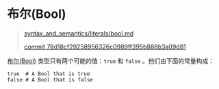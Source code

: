 # 布尔(Bool)

> [syntax_and_semantics/literals/bool.md][bool]
>
> [commit 78d18cf29258956326c0989ff395b888b3a09d81][commit]

[bool]: https://github.com/crystal-lang/crystal-book/blob/master/syntax_and_semantics/literals/bool.md
[commit]: https://github.com/crystal-lang/crystal-book/commit/78d18cf29258956326c0989ff395b888b3a09d81
[布尔(Bool)](http://crystal-lang.org/api/Bool.html) 类型只有两个可能的值：`true` 和 `false` 。他们由下面的常量构成：

```crystal
true  # A Bool that is true
false # A Bool that is false
```
